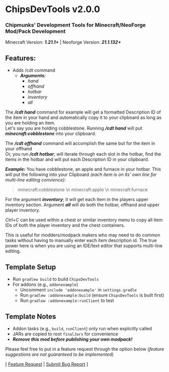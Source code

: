# ChipsDevTools v2.0.0
### Chipmunks' Development Tools for Minecraft/NeoForge Mod/Pack Development

Minecraft Version: ***1.21.1+*** | Neoforge Version: ***21.1.132+***

## Features:
* Adds /cdt command
  * ***Arguments:***
    * *hand*
    * *offhand*
    * *hotbar*
    * *inventory*
    * *all*

The ***/cdt hand*** command for example will get a formatted Description ID of the item in your hand and automatically copy it to your clipboard as long as you are holding an item.  
Let's say you are holding cobblestone. Running ***/cdt hand*** will put ***minecraft:cobblestone*** into your clipboard.

The ***/cdt offhand*** command will accomplish the same but for the item in your offhand  
Or, you run ***/cdt hotbar***; will iterate through each slot in the hotbar, find the items in the hotbar and will put each Description ID in your clipboard.

***Example:*** You have cobblestone, an apple and furnace in your hotbar.  This will put the following into your Clipboard *(each item is on its' own line for multi-line editing convience)*:
>minecraft:cobblestone \n minecraft:apple \n minecraft:furnace

For the argument ***inventory***; it will get each item in the players upper inventory section.
Argument ***all*** will do both the hotbar, offhand and upper player inventory.

*Ctrl+C* can be used within a chest or similar inventory menu to copy all item IDs of both the player inventory and the chest containers.

This is useful for modders/modpack makers who may need to do common tasks without having to manually enter each item description id.
The true power here is when you are using an IDE/text editor that supports multi-line editing.

## Template Setup
- Run `gradlew build` to build `ChipsDevTools`
- For addons (e.g., `addonexample`)
  - Uncomment `include 'addonexample'` in `settings.gradle`
  - Run `gradlew :addonexample:build` (ensure `ChipsDevTools` is built first)
  - Run `gradlew :addonexample:runClient` to test

## Template Notes
- Addon tasks (e.g., `build`, `runClient`) only run when explicitly called
- JARs are copied to root `finalJars` for convenience
- ***Remove this mod before publishing your own modpack!***

Please feel free to put in a feature request through the option below (*feature suggestions are not guaranteed to be implemented*)

[ [Feature Request](https://github.com/ChipmunkCraft/ChipsDevTools/issues/new?assignees=&labels=enhancement&template=FEATURE_REQUEST.md) | [Submit Bug Report](https://github.com/ChipmunkCraft/ChipsDevTools/issues/new?assignees=&labels=bug&template=BUG_REPORT.md) ]
